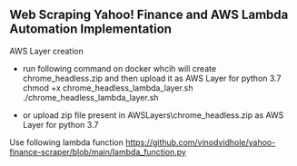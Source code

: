 
## Web Scraping Yahoo! Finance and AWS Lambda Automation Implementation 

AWS Layer creation 

- run following command on docker whcih will create chrome_headless.zip and then upload it as AWS Layer for python 3.7<br>
chmod +x chrome_headless_lambda_layer.sh<br>
./chrome_headless_lambda_layer.sh

- or upload zip file present in AWSLayers\chrome_headless.zip as AWS Layer for python 3.7

Use following lambda function 
https://github.com/vinodvidhole/yahoo-finance-scraper/blob/main/lambda_function.py

